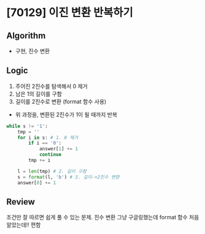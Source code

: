 # [70129] 이진 변환 반복하기
## Algorithm
- 구현, 진수 변환
## Logic
1. 주어진 2진수를 탐색해서 0 제거
2. 남은 1의 길이를 구함
3. 길이를 2진수로 변환 (format 함수 사용)
- 위 과정을, 변환된 2진수가 1이 될 때까지 반복
```python
while s != '1':
    tmp = ''
    for i in s: # 1. 0 제거
        if i == '0':
            answer[1] += 1
            continue
        tmp += i

    l = len(tmp) # 2. 길이 구함
    s = format(l, 'b') # 3. 길이->2진수 변환
    answer[0] += 1
```

## Review
조건만 잘 따르면 쉽게 풀 수 있는 문제. 진수 변환 그냥 구글링했는데 format 함수 처음 알았는데!! 편함